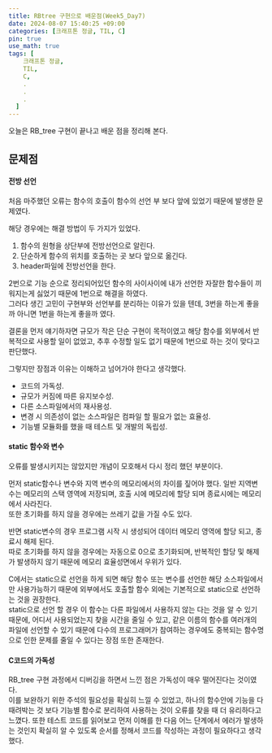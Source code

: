 ```yaml
---
title: RBtree 구현으로 배운점(Week5_Day7)
date: 2024-08-07 15:40:25 +09:00
categories: [크래프톤 정글, TIL, C]
pin: true
use_math: true
tags: [
    크래프톤 정글,
    TIL,
    C,
    .
    .
    .
  ]
---
```


오늘은 RB_tree 구현이 끝나고 배운 점을 정리해 본다.

## 문제점

#### 전방 선언

처음 마주했던 오류는 함수의 호출이 함수의 선언 부 보다 앞에 있었기 때문에 발생한 문제였다.

해당 경우에는 해결 방법이 두 가지가 있었다.

1. 함수의 원형을 상단부에 전방선언으로 알린다.
2. 단순하게 함수의 위치를 호출하는 곳 보다 앞으로 옮긴다.
3. header파일에 전방선언을 한다.

2번으로 기능 순으로 정리되어있던 함수의 사이사이에 내가 선언한 자잘한 함수들이 끼워지는게 싫었기 때문에 1번으로 해결을 하였다.  
그러다 생긴 고민이 구현부와 선언부를 분리하는 이유가 있을 텐데, 3번을 하는게 좋을까 아니면 1번을 하는게 좋을까 였다.

결론을 먼저 얘기하자면 규모가 작은 단순 구현이 목적이였고 해당 함수를 외부에서 반복적으로 사용할 일이 없었고, 추후 수정할 일도 없기 때문에 1번으로 하는 것이 맞다고 판단했다.

그렇지만 장점과 이유는 이해하고 넘어가야 한다고 생각했다.

- 코드의 가독성.
- 규모가 커짐에 따른 유지보수성.
- 다른 소스파일에서의 재사용성.
- 변경 시 의존성이 없는 소스파일은 컴파일 할 필요가 없는 효율성.
- 기능별 모듈화를 했을 때 테스트 및 개발의 독립성.

#### static 함수와 변수

오류를 발생시키지는 않았지만 개념이 모호해서 다시 정리 했던 부분이다.

먼저 static함수나 변수와 지역 변수의 메모리에서의 차이를 짚어야 했다.
일반 지역변수는 메모리의 스택 영역에 저장되며, 호출 시에 메모리에 할당 되며 종료시에는 메모리에서 사라진다.  
또한 초기화를 하지 않을 경우에는 쓰레기 값을 가질 수도 있다.

반면 static변수의 경우 프로그램 시작 시 생성되어 데이터 메모리 영역에 할당 되고, 종료시 해제 된다.  
따로 초기화를 하지 않을 경우에는 자동으로 0으로 초기화되며, 반복적인 할당 및 해제가 발생하지 않기 때문에 메모리 효율성면에서 우위가 있다.

C에서는 static으로 선언을 하게 되면 해당 함수 또는 변수를 선언한 해당 소스파일에서만 사용가능하기 때문에 외부에서도 호출할 함수 외에는 기본적으로 static으로 선언하는 것을 권장한다.  
static으로 선언 할 경우 이 함수는 다른 파일에서 사용하지 않는 다는 것을 알 수 있기 때문에, 어디서 사용되었는지 찾을 시간을 줄일 수 있고, 같은 이름의 함수를 여러개의 파일에 선언할 수 있기 때문에 다수의 프로그래머가 참여하는 경우에도 중복되는 함수명으로 인한 문제를 줄일 수 있다는 장점 또한 존재한다.

#### C코드의 가독성

RB_tree 구현 과정에서 디버깅을 하면서 느낀 점은 가독성이 매우 떨어진다는 것이였다.  
이를 보완하기 위한 주석의 필요성을 확실히 느낄 수 있었고, 하나의 함수안에 기능을 다 때려박는 것 보다 기능별 함수로 분리하여 사용하는 것이 오류를 찾을 때 더 유리하다고 느꼈다. 또한 테스트 코드를 읽어보고 먼저 이해를 한 다음 어느 단계에서 에러가 발생하는 것인지 확실히 알 수 있도록 순서를 정해서 코드를 작성하는 과정이 필요하다고 생각했다.

